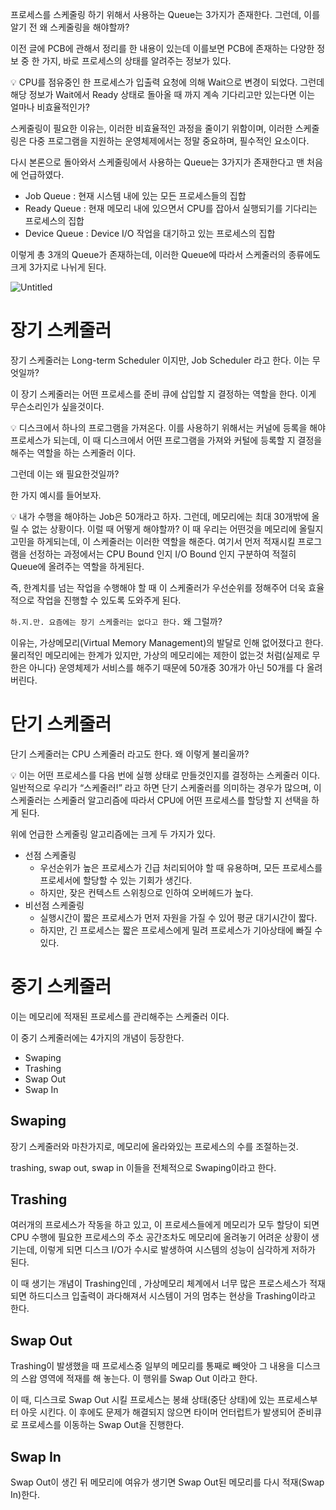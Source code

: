 프로세스를 스케줄링 하기 위해서 사용하는 Queue는 3가지가 존재한다.
그런데, 이를 알기 전 왜 스케줄링을 해야할까?

이전 글에 PCB에 관해서 정리를 한 내용이 있는데 이를보면 PCB에 존재하는 다양한 정보 중 한 가지, 바로 프로세스의 상태를 알려주는 정보가 있다.

<aside>
💡 CPU를 점유중인 한 프로세스가 입출력 요청에 의해 Wait으로 변경이 되었다. 그런데 해당 정보가 Wait에서 Ready 상태로 돌아올 때 까지 계속 기다리고만 있는다면 이는 얼마나 비효율적인가?

</aside>

스케줄링이 필요한 이유는, 이러한 비효율적인 과정을 줄이기 위함이며, 이러한 스케줄링은 다중 프로그램을 지원하는 운영체제에서는 정말 중요하며, 필수적인 요소이다.

다시 본론으로 돌아와서 스케줄링에서 사용하는 Queue는 3가지가 존재한다고 맨 처음에 언급하였다.

- Job Queue : 현재 시스템 내에 있는 모든 프로세스들의 집합
- Ready Queue : 현재 메모리 내에 있으면서 CPU를 잡아서 실행되기를 기다리는 프로세스의 집합
- Device Queue : Device I/O 작업을 대기하고 있는 프로세스의 집합

이렇게 총 3개의 Queue가 존재하는데, 이러한 Queue에 따라서 스케줄러의 종류에도 크게 3가지로 나뉘게 된다.

![Untitled](https://media.vlpt.us/images/vpdls1511/post/d43384d4-ded4-49ca-9aa2-ef24974d49ef/Untitled.png)

# 장기 스케줄러

장기 스케줄러는 Long-term Scheduler 이지만, Job Scheduler 라고 한다.
이는 무엇일까?

이 장기 스케줄러는 어떤 프로세스를 준비 큐에 삽입할 지 결정하는 역할을 한다.
이게 무슨소리인가 싶을것이다.

<aside>
💡 디스크에서 하나의 프로그램을 가져온다. 이를 사용하기 위해서는 커널에 등록을 해야 프로세스가 되는데, 이 때 디스크에서 어떤 프로그램을 가져와 커털에 등록할 지 결정을 해주는 역할을 하는 스케줄러 이다.

</aside>

그런데 이는 왜 필요한것일까?

한 가지 예시를 들어보자.

<aside>
💡  내가 수행을 해야하는 Job은 50개라고 하자. 그런데, 메모리에는 최대 30개밖에 올릴 수 없는 상황이다.
이럴 때 어떻게 해야할까? 이 때 우리는 어떤것을 메모리에 올릴지 고민을 하게되는데, 이 스케줄러는 이러한 역할을 해준다. 
 여기서 먼저 적재시킬 프로그램을 선정하는 과정에서는 CPU Bound 인지 I/O Bound 인지 구분하여 적절히 Queue에 올려주는 역할을 하게된다.

</aside>

즉, 한계치를 넘는 작업을 수행해야 할 때 이 스케줄러가 우선순위를 정해주어 더욱 효율적으로 작업을 진행할 수 있도록 도와주게 된다.

`하.지.만. 요즘에는 장기 스케줄러는 없다고 한다.`
왜 그럴까?

이유는, 가상메모리(Virtual Memory Management)의 발달로 인해 없어졌다고 한다.
물리적인 메모리에는 한계가 있지만, 가상의 메모리에는 제한이 없는것 처럼(실제로 무한은 아니다) 운영체제가 서비스를 해주기 때문에 50개중 30개가 아닌 50개를 다 올려버린다.

# 단기 스케줄러

단기 스케줄러는 CPU 스케줄러 라고도 한다. 왜 이렇게 불리울까?

<aside>
💡 이는 어떤 프로세스를 다음 번에 실행 상태로 만들것인지를 결정하는 스케줄러 이다.
일반적으로 우리가 “스케줄러!” 라고 하면 단기 스케줄러를 의미하는 경우가 많으며, 이 스케줄러는 스케줄러 알고리즘에 따라서 CPU에 어떤 프로세스를 할당할 지 선택을 하게 된다.

</aside>

위에 언급한 스케줄링 알고리즘에는 크게 두 가지가 있다.

- 선점 스케줄링
    - 우선순위가 높은 프로세스가 긴급 처리되어야 할 때 유용하며, 모든 프로세스를 프로세서에 할당할 수 있는 기회가 생긴다.
    - 하지만, 잦은 컨텍스트 스위칭으로 인하여 오버헤드가 높다.
- 비선점 스케줄링
    - 실행시간이 짧은 프로세스가 먼저 자원을 가질 수 있어 평균 대기시간이 짧다.
    - 하지만, 긴 프로세스는 짧은 프로세스에게 밀려 프로세스가 기아상태에 빠질 수 있다.

# 중기 스케줄러

이는 메모리에 적재된 프로세스를 관리해주는 스케줄러 이다.

이 중기 스케줄러에는 4가지의 개념이 등장한다.

- Swaping
- Trashing
- Swap Out
- Swap In

## Swaping

장기 스케줄러와 마찬가지로, 메모리에 올라와있는 프로세스의 수를 조절하는것.

trashing, swap out, swap in 이들을 전체적으로 Swaping이라고 한다.

## Trashing

여러개의 프로세스가 작동을 하고 있고, 이 프로세스들에게 메모리가 모두 할당이 되면 CPU 수행에 필요한 프로세스의 주소 공간조차도 메모리에 올려놓기 어려운 상황이 생기는데, 이렇게 되면 디스크 I/O가 수시로 발생하여 시스템의 성능이 심각하게 저하가 된다.

이 때 생기는 개념이 Trashing인데 , 가상메모리 체계에서 너무 많은 프로스세스가 적재되면 하드디스크 입출력이 과다해져서 시스템이 거의 멈추는 현상을 Trashing이라고 한다.

## Swap Out

Trashing이 발생했을 때 프로세스중 일부의 메모리를 통째로 빼앗아 그 내용을 디스크의 스왑 영역에 적재를 해 놓는다. 이 행위를 Swap Out 이라고 한다.

이 때, 디스크로 Swap Out 시킬 프로세스는 봉쇄 상태(중단 상태)에 있는 프로세스부터 아웃 시킨다. 이 후에도 문제가 해결되지 않으면 타이머 언터럽트가 발생되어 준비큐로 프로세스를 이동하는 Swap Out을 진행한다.

## Swap In

Swap Out이 생긴 뒤 메모리에 여유가 생기면 Swap Out된 메모리를 다시 적재(Swap In)한다.
